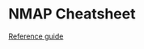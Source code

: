 # NMAP Cheatsheet

[Reference guide]("https://hackertarget.com/nmap-cheatsheet-a-quick-reference-guide/")
